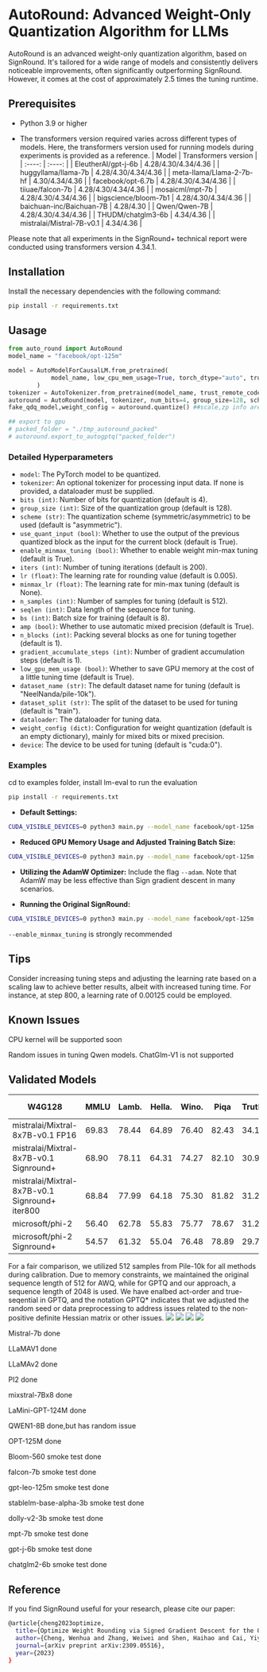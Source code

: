 
# AutoRound: Advanced Weight-Only Quantization Algorithm for LLMs

AutoRound is an advanced weight-only quantization algorithm, based on SignRound. It's tailored for a wide range of models and consistently delivers noticeable improvements, often significantly outperforming SignRound. However, it comes at the cost of approximately 2.5 times the tuning runtime.

## Prerequisites
- Python 3.9 or higher


- The transformers version required varies across different types of models. Here, the transformers version used for running models during experiments is provided as a reference.
    | Model | Transformers version |
    |  :----: | :----: |
    | EleutherAI/gpt-j-6b | 4.28/4.30/4.34/4.36 |
    | huggyllama/llama-7b | 4.28/4.30/4.34/4.36 |
    | meta-llama/Llama-2-7b-hf | 4.30/4.34/4.36 |
    | facebook/opt-6.7b | 4.28/4.30/4.34/4.36 |
    | tiiuae/falcon-7b | 4.28/4.30/4.34/4.36 |
    | mosaicml/mpt-7b | 4.28/4.30/4.34/4.36 |
    | bigscience/bloom-7b1 | 4.28/4.30/4.34/4.36 |
    | baichuan-inc/Baichuan-7B | 4.28/4.30 |
    | Qwen/Qwen-7B | 4.28/4.30/4.34/4.36 |
    | THUDM/chatglm3-6b | 4.34/4.36 |
    | mistralai/Mistral-7B-v0.1 | 4.34/4.36 |
    
Please note that all experiments in the SignRound+ technical report were conducted using transformers version 4.34.1.



## Installation
Install the necessary dependencies with the following command:
```bash
pip install -r requirements.txt
```
## Uasage
```python
from auto_round import AutoRound
model_name = "facebook/opt-125m"

model = AutoModelForCausalLM.from_pretrained(
            model_name, low_cpu_mem_usage=True, torch_dtype="auto", trust_remote_code=True
        )
tokenizer = AutoTokenizer.from_pretrained(model_name, trust_remote_code=True)
autoround = AutoRound(model, tokenizer, num_bits=4, group_size=128, scheme="asym")
fake_qdq_model,weight_config = autoround.quantize() ##scale,zp info are saved in weight config dict

## export to gpu
# packed_folder = "./tmp_autoround_packed"
# autoround.export_to_autogptq("packed_folder")

```
### Detailed Hyperparameters
- `model`: The PyTorch model to be quantized.
- `tokenizer`: An optional tokenizer for processing input data. If none is provided, a dataloader must be supplied.
- `bits (int)`: Number of bits for quantization (default is 4).
- `group_size (int)`: Size of the quantization group (default is 128).
- `scheme (str)`: The quantization scheme (symmetric/asymmetric) to be used (default is "asymmetric").
- `use_quant_input (bool)`: Whether to use the output of the previous quantized block as the input for the current block (default is True).
- `enable_minmax_tuning (bool)`: Whether to enable weight min-max tuning (default is True).
- `iters (int)`: Number of tuning iterations (default is 200).
- `lr (float)`: The learning rate for rounding value (default is 0.005).
- `minmax_lr (float)`: The learning rate for min-max tuning (default is None).
- `n_samples (int)`: Number of samples for tuning (default is 512).
- `seqlen (int)`: Data length of the sequence for tuning.
- `bs (int)`: Batch size for training (default is 8).
- `amp (bool)`: Whether to use automatic mixed precision (default is True).
- `n_blocks (int)`: Packing several blocks as one for tuning together (default is 1).
- `gradient_accumulate_steps (int)`: Number of gradient accumulation steps (default is 1).
- `low_gpu_mem_usage (bool)`: Whether to save GPU memory at the cost of a little tuning time (default is True).
- `dataset_name (str)`: The default dataset name for tuning (default is "NeelNanda/pile-10k").
- `dataset_split (str)`: The split of the dataset to be used for tuning (default is "train").
- `dataloader`: The dataloader for tuning data.
- `weight_config (dict)`: Configuration for weight quantization (default is an empty dictionary), mainly for mixed bits or mixed precision.
- `device`: The device to be used for tuning (default is "cuda:0").



### Examples
cd to examples folder, install lm-eval to run the evaluation
```bash
pip install -r requirements.txt
```

- **Default Settings:**
```bash
CUDA_VISIBLE_DEVICES=0 python3 main.py --model_name facebook/opt-125m --amp --bits 4 --group_size -1 --enable_minmax_tuning --use_quant_input
```
- **Reduced GPU Memory Usage and Adjusted Training Batch Size:**
```bash
CUDA_VISIBLE_DEVICES=0 python3 main.py --model_name facebook/opt-125m --amp --bits 4 --group_size -1 --low_gpu_mem_usage --train_bs 1 --gradient_accumulate_steps 8
```
- **Utilizing the AdamW Optimizer:**
Include the flag `--adam`. Note that AdamW may be  less effective than Sign gradient descent in many scenarios.

- **Running the Original SignRound:**
```bash
CUDA_VISIBLE_DEVICES=0 python3 main.py --model_name facebook/opt-125m --amp --bits 4 --group_size -1 --iters 400 --lr 0.0025 --minmax_lr 0.0025
```
 `--enable_minmax_tuning` is strongly recommended 



## Tips
Consider increasing tuning steps and adjusting the learning rate based on a scaling law to achieve better results, albeit with increased tuning time. For instance, at step 800, a learning rate of 0.00125 could be employed.


## Known Issues
CPU kernel will be supported soon

Random issues in tuning Qwen models. ChatGlm-V1 is not supported





## Validated Models



| W4G128                                          | MMLU  | Lamb. | Hella. | Wino. | Piqa  | Truth. | Open. | Boolq | RTE   | ARC-e | ARC-c. | AVG.  |
|-------------------------------------------------|-------|-------|--------|-------|-------|--------|-------|-------|-------|-------|--------|-------|
| mistralai/Mixtral-8x7B-v0.1 FP16                | 69.83 | 78.44 | 64.89  | 76.40 | 82.43 | 34.15  | 35.40 | 84.98 | 71.12 | 84.22 | 56.91  | 67.16 |
| mistralai/Mixtral-8x7B-v0.1  Signround+         | 68.90 | 78.11 | 64.31  | 74.27 | 82.10 | 30.97  | 34.20 | 84.57 | 67.87 | 83.96 | 56.57  | 65.98 |
| mistralai/Mixtral-8x7B-v0.1  Signround+ iter800 | 68.84 | 77.99 | 64.18  | 75.30 | 81.82 | 31.21  | 35.80 | 85.41 | 68.95 | 83.75 | 55.38  | 66.24 |
| microsoft/phi-2                                 | 56.40 | 62.78 | 55.83  | 75.77 | 78.67 | 31.21  | 40.40 | 83.36 | 62.45 | 80.05 | 52.90  | 61.80 |
| microsoft/phi-2    Signround+                   | 54.57 | 61.32 | 55.04  | 76.48 | 78.89 | 29.74  | 40.60 | 83.24 | 66.43 | 79.76 | 52.30  | 61.67 |





For a fair comparison, we utilized 512 samples from Pile-10k for all methods during calibration. Due to memory constraints, we maintained the original sequence length of 512 for AWQ, while for GPTQ and our approach,  a sequence length of 2048 is used. We have enalbed act-order and true-seqential in GPTQ, and the notation GPTQ* indicates that we adjusted the random seed or data preprocessing to address issues related to the non-positive definite Hessian matrix or other issues.
![](./figs/W4G-1.png)
![](./figs/W4G128.png)
![](./figs/W3G128.png)
![](./figs/W2G128.png)

Mistral-7b  done

LLaMAV1 done

LLaMAv2 done

PI2   done

mixstral-7Bx8 done

LaMini-GPT-124M done

QWEN1-8B done,but has random issue

OPT-125M done

Bloom-560 smoke test done

falcon-7b smoke test done

gpt-leo-125m smoke test done

stablelm-base-alpha-3b smoke test done

dolly-v2-3b smoke test done

mpt-7b smoke test done

gpt-j-6b smoke test done

chatglm2-6b smoke test done



## Reference
If you find SignRound useful for your research, please cite our paper:
```bash
@article{cheng2023optimize,
  title={Optimize Weight Rounding via Signed Gradient Descent for the Quantization of LLMs},
  author={Cheng, Wenhua and Zhang, Weiwei and Shen, Haihao and Cai, Yiyang and He, Xin and Lv, Kaokao},
  journal={arXiv preprint arXiv:2309.05516},
  year={2023}
}
```

